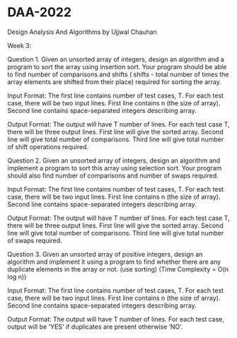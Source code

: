 # DAA-2022
Design Analysis And Algorithms by Ujjwal Chauhan

Week 3:

Question 1.
   Given an unsorted array of integers, design an algorithm and a program to sort the 
   array using insertion sort. Your program should be able to find number of comparisons 
   and shifts ( shifts - total number of times the array elements are shifted from their 
   place) required for sorting the array.

   Input Format: The first line contains number of test cases, T. For each test case, there 
   will be two input lines. First line contains n (the size of array). Second line contains 
   space-separated integers describing array.
   
   Output Format: The output will have T number of lines. For each test case T, there will 
   be three output lines. First line will give the sorted array. Second line will give total 
   number of comparisons. Third line will give total number of shift operations required.
   
Question 2.
   Given an unsorted array of integers, design an algorithm and implement a program to 
   sort this array using selection sort. Your program should also find number of 
   comparisons and number of swaps required.

   Input Format: The first line contains number of test cases, T. For each test case, there 
   will be two input lines. First line contains n (the size of array). Second line contains 
   space-separated integers describing array.
   
   Output Format: The output will have T number of lines. For each test case T, there will 
   be three output lines. First line will give the sorted array. Second line will give total 
   number of comparisons. Third line will give total number of swaps required.

Question 3.
   Given an unsorted array of positive integers, design an algorithm and implement it 
   using a program to find whether there are any duplicate elements in the array or not. 
   (use sorting) (Time Complexity = O(n log n))
   
   Input Format: The first line contains number of test cases, T. For each test case, there 
   will be two input lines. First line contains n (the size of array). Second line contains 
   space-separated integers describing array.
   
   Output Format: The output will have T number of lines. For each test case, output will 
   be 'YES' if duplicates are present otherwise ‘NO’.
